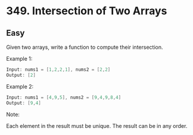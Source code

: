 # 349. Intersection of Two Arrays

## Easy

Given two arrays, write a function to compute their intersection.

Example 1:

```cpp
Input: nums1 = [1,2,2,1], nums2 = [2,2]
Output: [2]
```

Example 2:

```cpp
Input: nums1 = [4,9,5], nums2 = [9,4,9,8,4]
Output: [9,4]
```

Note:

Each element in the result must be unique.
The result can be in any order.
